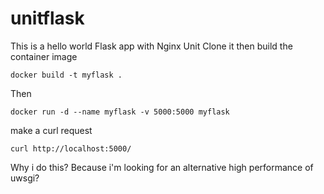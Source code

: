 # unitflask
This is a hello world Flask app with Nginx Unit
Clone it then build the container image
```
docker build -t myflask .
```
Then
```
docker run -d --name myflask -v 5000:5000 myflask
```
make a curl request
```
curl http://localhost:5000/
```
Why i do this? Because i'm looking for an alternative high performance of uwsgi?
